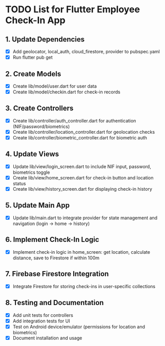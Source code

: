 # TODO List for Flutter Employee Check-In App

## 1. Update Dependencies
- [x] Add geolocator, local_auth, cloud_firestore, provider to pubspec.yaml
- [x] Run flutter pub get

## 2. Create Models
- [x] Create lib/model/user.dart for user data
- [x] Create lib/model/checkin.dart for check-in records

## 3. Create Controllers
- [x] Create lib/controller/auth_controller.dart for authentication (NIF/password/biometrics)
- [x] Create lib/controller/location_controller.dart for geolocation checks
- [x] Create lib/controller/biometric_controller.dart for biometric auth

## 4. Update Views
- [x] Update lib/view/login_screen.dart to include NIF input, password, biometrics toggle
- [x] Create lib/view/home_screen.dart for check-in button and location status
- [x] Create lib/view/history_screen.dart for displaying check-in history

## 5. Update Main App
- [x] Update lib/main.dart to integrate provider for state management and navigation (login -> home -> history)

## 6. Implement Check-In Logic
- [x] Implement check-in logic in home_screen: get location, calculate distance, save to Firestore if within 100m

## 7. Firebase Firestore Integration
- [x] Integrate Firestore for storing check-ins in user-specific collections

## 8. Testing and Documentation
- [x] Add unit tests for controllers
- [x] Add integration tests for UI
- [x] Test on Android device/emulator (permissions for location and biometrics)
- [x] Document installation and usage
